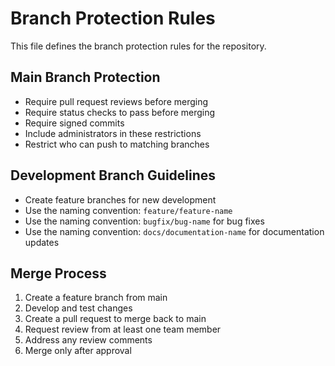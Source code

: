 # Branch Protection Rules

This file defines the branch protection rules for the repository.

## Main Branch Protection

- Require pull request reviews before merging
- Require status checks to pass before merging
- Require signed commits
- Include administrators in these restrictions
- Restrict who can push to matching branches

## Development Branch Guidelines

- Create feature branches for new development
- Use the naming convention: `feature/feature-name`
- Use the naming convention: `bugfix/bug-name` for bug fixes
- Use the naming convention: `docs/documentation-name` for documentation updates

## Merge Process

1. Create a feature branch from main
2. Develop and test changes
3. Create a pull request to merge back to main
4. Request review from at least one team member
5. Address any review comments
6. Merge only after approval
